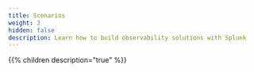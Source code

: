 ```yaml
---
title: Scenarios
weight: 3
hidden: false
description: Learn how to build observability solutions with Splunk
---
```


{{% children description="true" %}}

